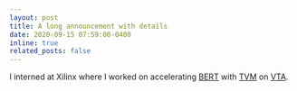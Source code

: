 ```yaml
---
layout: post
title: A long announcement with details
date: 2020-09-15 07:59:00-0400
inline: true
related_posts: false
---
```


I interned at Xilinx where I worked on accelerating [BERT](https://arxiv.org/abs/1810.04805?source=post_page) with [TVM](https://tvm.apache.org) on [VTA](https://tvm.apache.org/vta).

